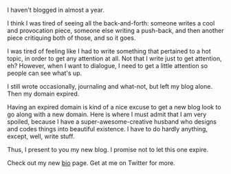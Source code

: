 

I haven't blogged in almost a year.

I think I was tired of seeing all the back-and-forth: someone writes a cool and provocation piece, someone else writing a push-back, and then another piece critiquing both of those, and so it goes.

I was tired of feeling like I had to write something that pertained to a hot topic, in order to get any attention at all. Not that I write just to get attention, eh? However, when I want to dialogue, I need to get a little attention so people can see what's up.

I still wrote occasionally, journaling and what-not, but left my blog alone. Then my domain expired.

Having an expired domain is kind of a nice excuse to get a new blog look to go along with a new domain. Here is where I must admit that I am very spoiled, because I have a super-awesome-creative husband who designs and codes things into beautiful existence. I have to do hardly anything, except, well, write stuff.

Thus, I present to you my new blog. I promise not to let this one expire.

Check out my new [bio](http://www.sabrinapeters.com/about) page. Get at me on Twitter for more.
